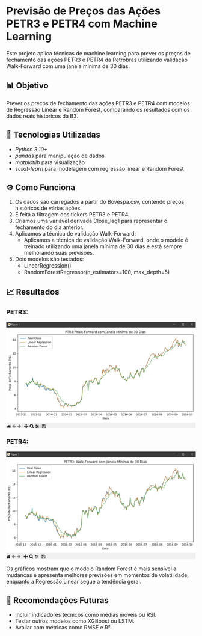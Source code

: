 # Previsão de Preços das Ações PETR3 e PETR4 com Machine Learning

Este projeto aplica técnicas de machine learning para prever os preços de fechamento das ações PETR3 e PETR4 da Petrobras utilizando validação Walk-Forward com uma janela mínima de 30 dias.

## 📊 Objetivo

Prever os preços de fechamento das ações PETR3 e PETR4 com modelos de Regressão Linear e Random Forest, comparando os resultados com os dados reais históricos da B3.

## 🧪 Tecnologias Utilizadas

- *Python 3.10+*
- *pandas* para manipulação de dados
- *matplotlib* para visualização
- *scikit-learn* para modelagem com regressão linear e Random Forest

## ⚙ Como Funciona

1. Os dados são carregados a partir do Bovespa.csv, contendo preços históricos de várias ações.
2. É feita a filtragem dos tickers PETR3 e PETR4.
3. Criamos uma variável derivada Close_lag1 para representar o fechamento do dia anterior.
4. Aplicamos a técnica de validação Walk-Forward:
   - Aplicamos a técnica de validação Walk-Forward, onde o modelo é treinado utilizando uma janela mínima de 30 dias e está sempre melhorando suas previsões.
5. Dois modelos são testados:
   - LinearRegression()
   - RandomForestRegressor(n_estimators=100, max_depth=5)

## 📈 Resultados

### PETR3:
![PETR3](img1.jpg)

### PETR4:
![PETR4](img2.jpg)

Os gráficos mostram que o modelo Random Forest é mais sensível a mudanças e apresenta melhores previsões em momentos de volatilidade, enquanto a Regressão Linear segue a tendência geral.

## 📌 Recomendações Futuras

- Incluir indicadores técnicos como médias móveis ou RSI.
- Testar outros modelos como XGBoost ou LSTM.
- Avaliar com métricas como RMSE e R².
